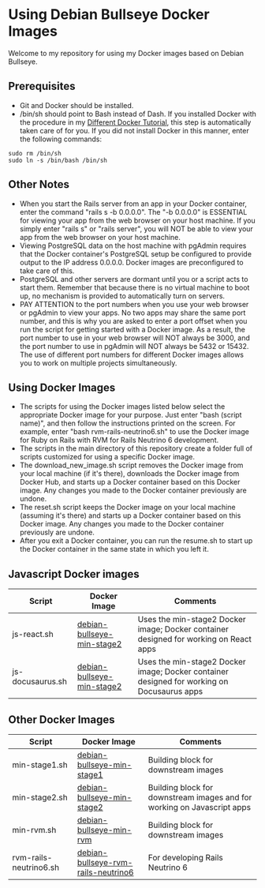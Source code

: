 # Using Debian Bullseye Docker Images

Welcome to my repository for using my Docker images based on Debian Bullseye.

## Prerequisites
* Git and Docker should be installed.
* /bin/sh should point to Bash instead of Dash.  If you installed Docker with the procedure in my [Different Docker Tutorial](https://www.differentdockertutorial.com/), this step is automatically taken care of for you.  If you did not install Docker in this manner, enter the following commands:

```
sudo rm /bin/sh
sudo ln -s /bin/bash /bin/sh
```

## Other Notes
* When you start the Rails server from an app in your Docker container, enter the command "rails s -b 0.0.0.0". The "-b 0.0.0.0" is ESSENTIAL for viewing your app from the web browser on your host machine. If you simply enter "rails s" or "rails server", you will NOT be able to view your app from the web browser on your host machine.
* Viewing PostgreSQL data on the host machine with pgAdmin requires that the Docker container's PostgreSQL setup be configured to provide output to the IP address 0.0.0.0.  Docker images are preconfigured to take care of this.
* PostgreSQL and other servers are dormant until you or a script acts to start them.  Remember that because there is no virtual machine to boot up, no mechanism is provided to automatically turn on servers.
* PAY ATTENTION to the port numbers when you use your web browser or pgAdmin to view your apps. No two apps may share the same port number, and this is why you are asked to enter a port offset when you run the script for getting started with a Docker image.  As a result, the port number to use in your web browser will NOT always be 3000, and the port number to use in pgAdmin will NOT always be 5432 or 15432. The use of different port numbers for different Docker images allows you to work on multiple projects simultaneously.

## Using Docker Images
* The scripts for using the Docker images listed below select the appropriate Docker image for your purpose.  Just enter "bash (script name)", and then follow the instructions printed on the screen.  For example, enter "bash rvm-rails-neutrino6.sh" to use the Docker image for Ruby on Rails with RVM for Rails Neutrino 6 development.
* The scripts in the main directory of this repository create a folder full of scripts customized for using a specific Docker image.
* The download_new_image.sh script removes the Docker image from your local machine (if it's there), downloads the Docker image from Docker Hub, and starts up a Docker container based on this Docker image.  Any changes you made to the Docker container previously are undone.
* The reset.sh script keeps the Docker image on your local machine (assuming it's there) and starts up a Docker container based on this Docker image.  Any changes you made to the Docker container previously are undone.
* After you exit a Docker container, you can run the resume.sh to start up the Docker container in the same state in which you left it.

## Javascript Docker images
| Script | Docker Image | Comments |
|--------|--------------|----------|
| js-react.sh | [debian-bullseye-min-stage2](https://gitlab.com/rubyonracetracks/docker-debian-bullseye-min-stage2) | Uses the min-stage2 Docker image; Docker container designed for working on React apps |
| js-docusaurus.sh | [debian-bullseye-min-stage2](https://gitlab.com/rubyonracetracks/docker-debian-bullseye-min-stage2) | Uses the min-stage2 Docker image; Docker container designed for working on Docusaurus apps |

## Other Docker Images
| Script | Docker Image | Comments |
|--------|--------------|----------|
| min-stage1.sh | [debian-bullseye-min-stage1](https://gitlab.com/rubyonracetracks/docker-debian-bullseye-min-stage1) | Building block for downstream images |
| min-stage2.sh | [debian-bullseye-min-stage2](https://gitlab.com/rubyonracetracks/docker-debian-bullseye-min-stage2) | Building block for downstream images and for working on Javascript apps |
| min-rvm.sh | [debian-bullseye-min-rvm](https://gitlab.com/rubyonracetracks/docker-debian-bullseye-min-rvm) | Building block for downstream images |
| rvm-rails-neutrino6.sh | [debian-bullseye-rvm-rails-neutrino6](https://gitlab.com/rubyonracetracks/docker-debian-bullseye-rvm-rails-neutrino6) | For developing Rails Neutrino 6 |
